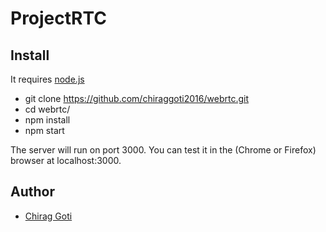 # ProjectRTC

## Install

It requires [node.js](http://nodejs.org/download/)

* git clone https://github.com/chiraggoti2016/webrtc.git
* cd webrtc/
* npm install
* npm start

The server will run on port 3000.
You can test it in the (Chrome or Firefox) browser at localhost:3000.

## Author

- [Chirag Goti](mailto:gotichirag2011@gmail.com)
